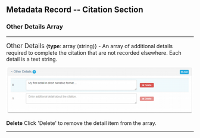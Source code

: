 ## Metadata Record -- Citation Section
### Other Details Array
---

<span class="md-panel" style="font-size: larger">Other Details</span> {**type**: array (string)} - An array of additional details required to complete the citation that are not recorded elsewhere. Each detail is a text string. 

![Other Details Panel](/assets/reference/edit-objects/citation/otherDetails.png)

<strong class="btn btn-danger btn-xs"> <i class="fa fa-times"> </i> Delete</strong> Click 'Delete' to remove the detail item from the array.

---
